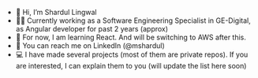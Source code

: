 - :wave: Hi, I’m Shardul Lingwal
- :technologist: Currently working as a Software Engineering Specialist in GE-Digital, as Angular developer for past 2 years (approx)
- :open_book: For now, I am learning React. And will be switching to AWS after this.
- :handshake: You can reach me on LinkedIn (@mshardul)
- :computer: I have made several projects (most of them are private repos). If you are interested, I can explain them to you (will update the list here soon)

<!---
Mshardul/Mshardul is a ✨ special ✨ repository because its `README.md` (this file) appears on your GitHub profile.
You can click the Preview link to take a look at your changes.
--->
